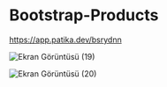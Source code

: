 # Bootstrap-Products

https://app.patika.dev/bsrydnn

![Ekran Görüntüsü (19)](https://user-images.githubusercontent.com/122791212/219099235-b8ae7ab4-d477-4e58-9842-139c90101a92.png)

![Ekran Görüntüsü (20)](https://user-images.githubusercontent.com/122791212/219099253-fea6c83a-eadb-42cd-bc06-111f1bc42baf.png)

